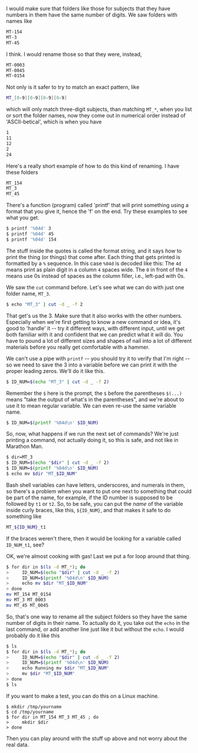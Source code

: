 I would make sure that folders like those for subjects that they
have numbers in them have the same number of digits.  We saw folders
with names like
```bash
MT-154
MT-3
MT-45
```
I think.  I would rename those so that they were, instead,
```bash
MT-0003
MT-0045
MT-0154
```
Not only is it safer to try to match an exact pattern, like
```bash
MT_[0-9][0-9][0-9][0-9]
```
which will only match three-digit subjects, than matching `MT_*`,
when you list or sort the folder names, now they come out in
numerical order instead of 'ASCII-betical', which is when you have
```bash
1
11
12
2
24
```

Here's a really short example of how to do this kind of renaming.
I have these folders
```bash
MT_154
MT_3
MT_45
```
There's a function (program) called 'printf' that will print something
using a format that you give it, hence the 'f' on the end.  Try these
examples to see what you get.
```bash
$ printf '%04d' 3
$ printf '%04d' 45
$ printf '%04d' 154
```
The stuff inside the quotes is called the format string, and it says
_how_ to print the thing (or things) that come after.  Each
thing that gets printed is formatted by a `%` sequence.  In this case
`%04d` is decoded like this:  The `4d` means print as plain digit in
a column `4` spaces wide.  The `0` in front of the `4` means use 0s
instead of spaces as the column filler, i.e., left-pad with 0s.

We saw the `cut` command before.  Let's see what we can do with just
one folder name, `MT_3`.
```bash
$ echo "MT_3" | cut -d _ -f 2
```
That get's us the 3.  Make sure that it also works with the other
numbers.  Especially when we're first getting to know a new command
or idea, it's good to 'handle' it -- try it different ways, with
different input, until we get both familiar with it and confident that
we can predict what it will do.  You have to pound a lot of different
sizes and shapes of nail into a lot of different materials before you
really get comfortable with a hammer.

We can't use a pipe with `printf` -- you should try it to verify that
I'm right -- so we need to save the 3 into a variable before we can
print it with the proper leading zeros.  We'll do it like this.
```bash
$ ID_NUM=$(echo "MT_3" | cut -d _ -f 2)
```
Remember the `$` here is the prompt, the `$` before the parentheses
`$(...)` means "take the output of what's in the parentheses", and
we're about to use it to mean regular variable. We can even re-use
the same variable name.
```bash
$ ID_NUM=$(printf '%04d\n' $ID_NUM)
```
So, now, what happens if we run the next set of commands?  We're just
printing a command, not actually doing it, so this is safe, and not
like in Marathon Man.
```bash
$ dir=MT_3
$ ID_NUM=$(echo "$dir" | cut -d _ -f 2)
$ ID_NUM=$(printf '%04d\n' $ID_NUM)
$ echo mv $dir "MT_$ID_NUM"
```
Bash shell variables can have letters, underscores, and numerals
in them, so there's a problem when you want to put one next to
something that could be part of the name, for example, if the
ID number is supposed to be followed by `t1` or `t2`.  So, to be
safe, you can put the _name_ of the variable inside curly braces,
like this, `${ID_NUM}`, and that makes it safe to do something like
```bash
MT_${ID_NUM}_t1
```
If the braces weren't there, then it would be looking for a variable
called `ID_NUM_t1`, see?

OK, we're almost cooking with gas!  Last we put a for loop around that thing.
```bash
$ for dir in $(ls -d MT_*); do
>     ID_NUM=$(echo "$dir" | cut -d _ -f 2)
>     ID_NUM=$(printf '%04d\n' $ID_NUM)
>     echo mv $dir "MT_$ID_NUM"
> done
mv MT_154 MT_0154
mv MT_3 MT_0003
mv MT_45 MT_0045
```
So, that's one way to rename all the subject folders so they have
the same number of digits in their name.  To actually do it, you
take out the `echo` in the last command, or add another line just like
it but without the `echo`.  I would probably do it like this
```bash
$ ls
$ for dir in $(ls -d MT_*); do
>     ID_NUM=$(echo "$dir" | cut -d _ -f 2)
>     ID_NUM=$(printf '%04d\n' $ID_NUM)
>     echo Running mv $dir "MT_$ID_NUM"
>     mv $dir "MT_$ID_NUM"
> done
$ ls
```
If you want to make a test, you can do this on a Linux machine.
```
$ mkdir /tmp/yourname
$ cd /tmp/yourname
$ for dir in MT_154 MT_3 MT_45 ; do
>     mkdir $dir
> done
```
Then you can play around with the stuff up above and not worry about
the real data.
